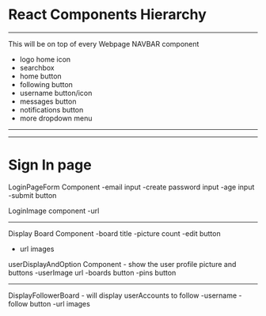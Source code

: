 # React Components Hierarchy
---------------------------------
This will be on top of every Webpage
NAVBAR component
* logo home icon
* searchbox
* home button
* following button
* username button/icon
* messages button
* notifications button
* more dropdown menu
*************************

***************************
# Sign In page

LoginPageForm Component
-email input
-create password input
-age input
-submit button

LoginImage component
-url

***************************

Display Board Component
-board title
-picture count
-edit button
- url images

userDisplayAndOption Component - show the user profile picture and buttons
-userImage url
-boards button
-pins button


*****************************

DisplayFollowerBoard - will display userAccounts to follow
-username
-follow button
-url images
